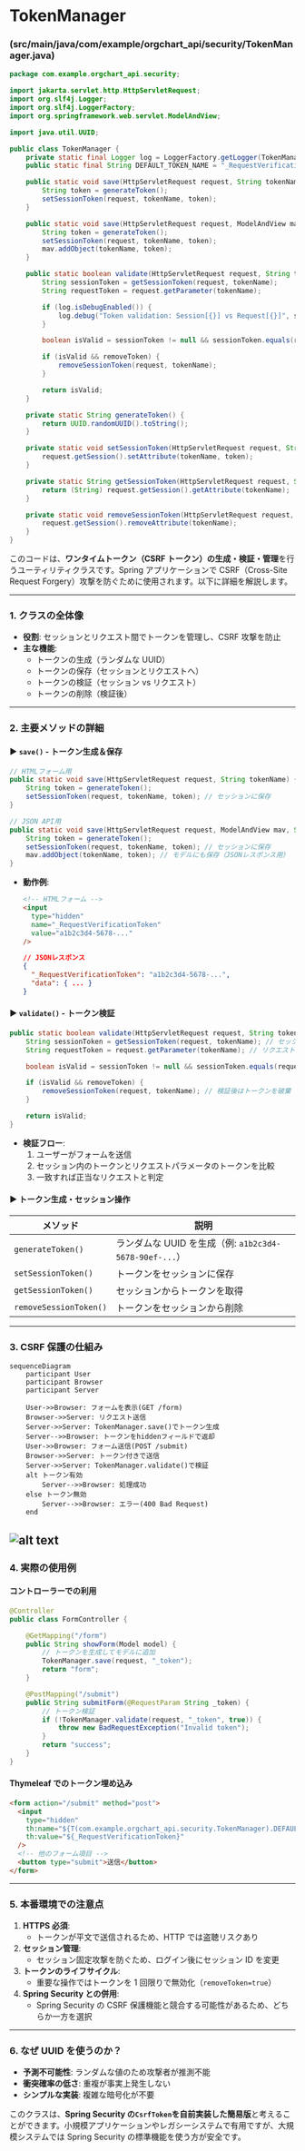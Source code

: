 # TokenManager

### (src/main/java/com/example/orgchart_api/security/TokenManager.java)

```java
package com.example.orgchart_api.security;

import jakarta.servlet.http.HttpServletRequest;
import org.slf4j.Logger;
import org.slf4j.LoggerFactory;
import org.springframework.web.servlet.ModelAndView;

import java.util.UUID;

public class TokenManager {
    private static final Logger log = LoggerFactory.getLogger(TokenManager.class);
    public static final String DEFAULT_TOKEN_NAME = "_RequestVerificationToken";

    public static void save(HttpServletRequest request, String tokenName) {
        String token = generateToken();
        setSessionToken(request, tokenName, token);
    }

    public static void save(HttpServletRequest request, ModelAndView mav, String tokenName) {
        String token = generateToken();
        setSessionToken(request, tokenName, token);
        mav.addObject(tokenName, token);
    }

    public static boolean validate(HttpServletRequest request, String tokenName, boolean removeToken) {
        String sessionToken = getSessionToken(request, tokenName);
        String requestToken = request.getParameter(tokenName);

        if (log.isDebugEnabled()) {
            log.debug("Token validation: Session[{}] vs Request[{}]", sessionToken, requestToken);
        }

        boolean isValid = sessionToken != null && sessionToken.equals(requestToken);

        if (isValid && removeToken) {
            removeSessionToken(request, tokenName);
        }

        return isValid;
    }

    private static String generateToken() {
        return UUID.randomUUID().toString();
    }

    private static void setSessionToken(HttpServletRequest request, String tokenName, String token) {
        request.getSession().setAttribute(tokenName, token);
    }

    private static String getSessionToken(HttpServletRequest request, String tokenName) {
        return (String) request.getSession().getAttribute(tokenName);
    }

    private static void removeSessionToken(HttpServletRequest request, String tokenName) {
        request.getSession().removeAttribute(tokenName);
    }
}

```

このコードは、**ワンタイムトークン（CSRF トークン）の生成・検証・管理**を行うユーティリティクラスです。Spring アプリケーションで CSRF（Cross-Site Request Forgery）攻撃を防ぐために使用されます。以下に詳細を解説します。

---

### **1. クラスの全体像**

- **役割**: セッションとリクエスト間でトークンを管理し、CSRF 攻撃を防止
- **主な機能**:
  - トークンの生成（ランダムな UUID）
  - トークンの保存（セッションとリクエストへ）
  - トークンの検証（セッション vs リクエスト）
  - トークンの削除（検証後）

---

### **2. 主要メソッドの詳細**

#### ▶ **`save()` - トークン生成＆保存**

```java
// HTMLフォーム用
public static void save(HttpServletRequest request, String tokenName) {
    String token = generateToken();
    setSessionToken(request, tokenName, token); // セッションに保存
}

// JSON API用
public static void save(HttpServletRequest request, ModelAndView mav, String tokenName) {
    String token = generateToken();
    setSessionToken(request, tokenName, token); // セッションに保存
    mav.addObject(tokenName, token); // モデルにも保存（JSONレスポンス用）
}
```

- **動作例**:
  ```html
  <!-- HTMLフォーム -->
  <input
    type="hidden"
    name="_RequestVerificationToken"
    value="a1b2c3d4-5678-..."
  />
  ```
  ```json
  // JSONレスポンス
  {
    "_RequestVerificationToken": "a1b2c3d4-5678-...",
    "data": { ... }
  }
  ```

#### ▶ **`validate()` - トークン検証**

```java
public static boolean validate(HttpServletRequest request, String tokenName, boolean removeToken) {
    String sessionToken = getSessionToken(request, tokenName); // セッションから取得
    String requestToken = request.getParameter(tokenName); // リクエストから取得

    boolean isValid = sessionToken != null && sessionToken.equals(requestToken);

    if (isValid && removeToken) {
        removeSessionToken(request, tokenName); // 検証後はトークンを破棄
    }

    return isValid;
}
```

- **検証フロー**:
  1. ユーザーがフォームを送信
  2. セッション内のトークンとリクエストパラメータのトークンを比較
  3. 一致すれば正当なリクエストと判定

#### ▶ **トークン生成・セッション操作**

| メソッド               | 説明                                                   |
| ---------------------- | ------------------------------------------------------ |
| `generateToken()`      | ランダムな UUID を生成（例: `a1b2c3d4-5678-90ef-...`） |
| `setSessionToken()`    | トークンをセッションに保存                             |
| `getSessionToken()`    | セッションからトークンを取得                           |
| `removeSessionToken()` | トークンをセッションから削除                           |

---

### **3. CSRF 保護の仕組み**

```mermaid
sequenceDiagram
    participant User
    participant Browser
    participant Server

    User->>Browser: フォームを表示(GET /form)
    Browser->>Server: リクエスト送信
    Server->>Server: TokenManager.save()でトークン生成
    Server-->>Browser: トークンをhiddenフィールドで返却
    User->>Browser: フォーム送信(POST /submit)
    Browser->>Server: トークン付きで送信
    Server->>Server: TokenManager.validate()で検証
    alt トークン有効
        Server-->>Browser: 処理成功
    else トークン無効
        Server-->>Browser: エラー(400 Bad Request)
    end
```

## ![alt text](image-18.png)

### **4. 実際の使用例**

#### コントローラーでの利用

```java
@Controller
public class FormController {

    @GetMapping("/form")
    public String showForm(Model model) {
        // トークンを生成してモデルに追加
        TokenManager.save(request, "_token");
        return "form";
    }

    @PostMapping("/submit")
    public String submitForm(@RequestParam String _token) {
        // トークン検証
        if (!TokenManager.validate(request, "_token", true)) {
            throw new BadRequestException("Invalid token");
        }
        return "success";
    }
}
```

#### Thymeleaf でのトークン埋め込み

```html
<form action="/submit" method="post">
  <input
    type="hidden"
    th:name="${T(com.example.orgchart_api.security.TokenManager).DEFAULT_TOKEN_NAME}"
    th:value="${_RequestVerificationToken}"
  />
  <!-- 他のフォーム項目 -->
  <button type="submit">送信</button>
</form>
```

---

### **5. 本番環境での注意点**

1. **HTTPS 必須**:
   - トークンが平文で送信されるため、HTTP では盗聴リスクあり
2. **セッション管理**:
   - セッション固定攻撃を防ぐため、ログイン後にセッション ID を変更
3. **トークンのライフサイクル**:
   - 重要な操作ではトークンを 1 回限りで無効化（`removeToken=true`）
4. **Spring Security との併用**:
   - Spring Security の CSRF 保護機能と競合する可能性があるため、どちらか一方を選択

---

### **6. なぜ UUID を使うのか？**

- **予測不可能性**: ランダムな値のため攻撃者が推測不能
- **衝突確率の低さ**: 重複が事実上発生しない
- **シンプルな実装**: 複雑な暗号化が不要

このクラスは、**Spring Security の`CsrfToken`を自前実装した簡易版**と考えることができます。小規模アプリケーションやレガシーシステムで有用ですが、大規模システムでは Spring Security の標準機能を使う方が安全です。
